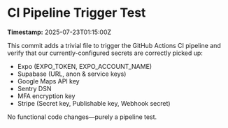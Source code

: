 # CI Pipeline Trigger Test

**Timestamp:** 2025-07-23T01:15:00Z  

This commit adds a trivial file to trigger the GitHub Actions CI pipeline and verify that our currently-configured secrets are correctly picked up:

- Expo (EXPO_TOKEN, EXPO_ACCOUNT_NAME)  
- Supabase (URL, anon & service keys)  
- Google Maps API key  
- Sentry DSN  
- MFA encryption key
- Stripe (Secret key, Publishable key, Webhook secret)

No functional code changes—purely a pipeline test.

